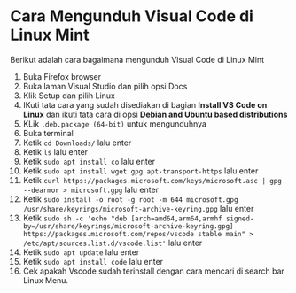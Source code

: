 # Cara Mengunduh Visual Code di Linux Mint

Berikut adalah cara bagaimana mengunduh Visual Code di Linux Mint

1. Buka Firefox browser
2. Buka laman Visual Studio dan pilih opsi Docs
3. Klik Setup dan pilih Linux
4. IKuti tata cara yang sudah disediakan di bagian **Install VS Code on Linux** dan ikuti tata cara di opsi **Debian and Ubuntu based distributions**
5. KLik `.deb.package (64-bit)` untuk mengunduhnya 
6. Buka terminal 
7. Ketik `cd Downloads/` lalu enter
8. Ketik `ls` lalu enter
9. Ketik `sudo apt install co` lalu enter
10. Ketik `sudo apt install wget gpg apt-transport-https` lalu enter
11. Ketik `curl https://packages.microsoft.com/keys/microsoft.asc | gpg --dearmor > microsoft.gpg` lalu enter
12. Ketik `sudo install -o root -g root -m 644 microsoft.gpg /usr/share/keyrings/microsoft-archive-keyring.gpg` lalu enter
13. Ketik `sudo sh -c 'echo "deb [arch=amd64,arm64,armhf signed-by=/usr/share/keyrings/microsoft-archive-keyring.gpg] https://packages.microsoft.com/repos/vscode stable main" > /etc/apt/sources.list.d/vscode.list'` lalu enter
14. Ketik `sudo apt update` lalu enter
15. Ketik `sudo apt install code` lalu enter
16. Cek apakah Vscode sudah terinstall dengan cara mencari di search bar Linux Menu.
